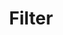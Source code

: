 ---
title: "Filter"
summary: "Filter is an American rock band formed in 1993 in Cleveland, Ohio, by singer Richard Patrick and guitarist and programmer Brian Liesegang. The band was formed when Patrick desired to start his own band after leaving Nine Inch Nails as their touring guitarist. Their debut album Short Bus was released in 1995 and ended up going platinum, largely due to the success of the single \"Hey Man Nice Shot\". After the album, the band would go through the first of many lineup changes, leaving Patrick as the only consistent member across all releases.
After Liesegang's departure in 1997, Patrick recorded a follow up album with the Short Bus touring band members, who became full-time members thereafter. The resulting effort, 1999's Title of Record, also went platinum driven by the success of the song \"Take a Picture\". A third album, The Amalgamut, was released in 2002 with the same members, though sales stalled with Patrick checking into rehab after years of heavy alcohol and drug abuse just as touring for the album had begun. The band went into hiatus while Patrick went to rehab, and then formed a new band, Army of Anyone, which released one self-titled album. After Army of Anyone went into hiatus, Patrick returned to Filter, releasing Anthems for the Damned in 2008, The Trouble with Angels in 2010, and The Sun Comes Out Tonight in 2013 with a revolving door of different musicians. A seventh studio album, Crazy Eyes, recorded with Patrick and another entirely new lineup, was released on April 8, 2016. In 2018, Brian Liesegang returned to Filter to work on a new album, reBus that was meant to musically be the follow up to Short Bus. Due to the PledgeMusic bankruptcy, reBus was shelved and Patrick has since been working on a new album They've Got Us Right Where They Want Us, At Each Other's Throats, scheduled for release in spring 2023."
image: "filter.jpg"
apple_music_artist_url: "https://music.apple.com/gb/artist/filter/169023"
wikipedia_url: "https://en.wikipedia.org/wiki/Filter_(band)"
---